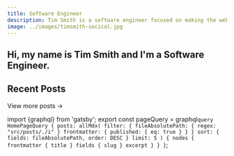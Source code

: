 ```yaml
---
title: Software Engineer
description: Tim Smith is a software engineer focused on making the web a more enjoyable place to be
image: ../images/timsmith-socical.jpg
---
```


<section style="margin: var(--spacing-8) var(--spacing-0)">

# Hi, my name is **Tim Smith** and I'm a **Software Engineer**.

</section>

<Bio />

## Recent Posts

<BlogList posts={props.data.posts.nodes} />

<Link to='/blog'>View more posts &rarr;</Link>



import {graphql} from 'gatsby';
export const pageQuery = graphql`
  query HomePageQuery {
    posts: allMdx(
      filter: {
        fileAbsolutePath: { regex: "src/posts/./i" }
        frontmatter: { published: { eq: true } }
      }
      sort: { fields: fileAbsolutePath, order: DESC }
      limit: 5
    ) {
      nodes {
        frontmatter {
          title
        }
        fields {
          slug
        }
        excerpt
      }
    }
  }
`;

